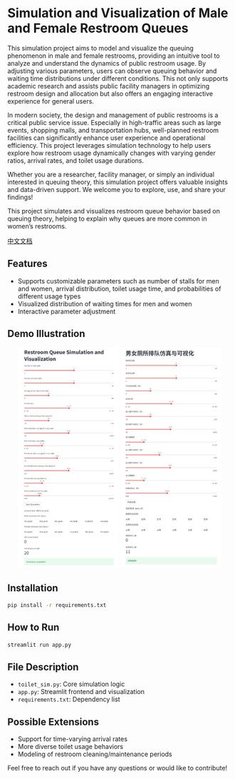 # Simulation and Visualization of Male and Female Restroom Queues

This simulation project aims to model and visualize the queuing phenomenon in male and female restrooms, providing an intuitive tool to analyze and understand the dynamics of public restroom usage. By adjusting various parameters, users can observe queuing behavior and waiting time distributions under different conditions. This not only supports academic research and assists public facility managers in optimizing restroom design and allocation but also offers an engaging interactive experience for general users.

In modern society, the design and management of public restrooms is a critical public service issue. Especially in high-traffic areas such as large events, shopping malls, and transportation hubs, well-planned restroom facilities can significantly enhance user experience and operational efficiency. This project leverages simulation technology to help users explore how restroom usage dynamically changes with varying gender ratios, arrival rates, and toilet usage durations.

Whether you are a researcher, facility manager, or simply an individual interested in queuing theory, this simulation project offers valuable insights and data-driven support. We welcome you to explore, use, and share your findings!

This project simulates and visualizes restroom queue behavior based on queuing theory, helping to explain why queues are more common in women’s restrooms.

[中文文档](README-zh.md)

## Features

* Supports customizable parameters such as number of stalls for men and women, arrival distribution, toilet usage time, and probabilities of different usage types
* Visualized distribution of waiting times for men and women
* Interactive parameter adjustment

## Demo Illustration
<p align="center">
  <img src="images/demo_en.png" alt="English Demo" width="45%"/>
  <img src="images/demo_zh.png" alt="Chinese Demo" width="45%"/>
</p>

## Installation

```bash
pip install -r requirements.txt
```

## How to Run

```bash
streamlit run app.py
```

## File Description

* `toilet_sim.py`: Core simulation logic
* `app.py`: Streamlit frontend and visualization
* `requirements.txt`: Dependency list

## Possible Extensions

* Support for time-varying arrival rates
* More diverse toilet usage behaviors
* Modeling of restroom cleaning/maintenance periods

Feel free to reach out if you have any questions or would like to contribute!